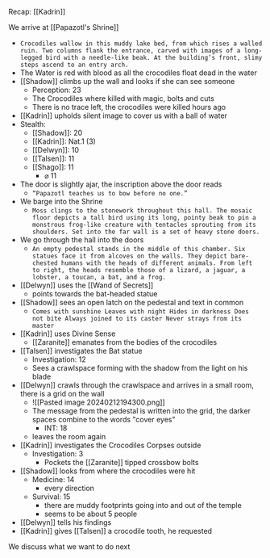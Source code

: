 Recap: [[Kadrin]]

We arrive at [[Papazotl's Shrine]]
- `Crocodiles wallow in this muddy lake bed, from which rises a walled ruin. Two columns flank the entrance, carved with images of a long-legged bird with a needle-like beak. At the building’s front, slimy steps ascend to an entry arch.`
- The Water is red with blood as all the crocodiles float dead in the water
- [[Shadow]] climbs up the wall and looks if she can see someone
	- Perception: 23
	- The Crocodiles where killed with magic, bolts and cuts
	- There is no trace left, the crocodiles were killed hours ago
- [[Kadrin]] upholds silent image to cover us with a ball of water
- Stealth:
	- [[Shadow]]: 20
	- [[Kadrin]]: Nat.1 (3)
	- [[Delwyn]]: 10
	- [[Talsen]]: 11
	- [[Shago]]: 11
		- ⌀ 11
- The door is slightly ajar, the inscription above the door reads
	- `“Papazotl teaches us to bow before no one.”`
- We barge into the Shrine
	- `Moss clings to the stonework throughout this hall. The mosaic floor depicts a tall bird using its long, pointy beak to pin a monstrous frog-like creature with tentacles sprouting from its shoulders. Set into the far wall is a set of heavy stone doors.`
- We go through the hall into the doors
	- `An empty pedestal stands in the middle of this chamber. Six statues face it from alcoves on the walls. They depict bare-chested humans with the heads of different animals. From left to right, the heads resemble those of a lizard, a jaguar, a lobster, a toucan, a bat, and a frog.`
- [[Delwyn]] uses the [[Wand of Secrets]]
	- points towards the bat-headed statue
- [[Shadow]] sees an open latch on the pedestal and text in common
	- `Comes with sunshine Leaves with night Hides in darkness Does not bite Always joined to its caster Never strays from its master`
- [[Kadrin]] uses Divine Sense
	- [[Zaranite]] emanates from the bodies of the crocodiles
- [[Talsen]] investigates the Bat statue
	- Investigation: 12
	- Sees a crawlspace forming with the shadow from the light on his blade
- [[Delwyn]] crawls through the crawlspace and arrives in a small room, there is a grid on the wall
	- ![[Pasted image 20240212194300.png]]
	- The message from the pedestal is written into the grid, the darker spaces combine to the words "cover eyes"
		- INT: 18
	- leaves the room again
- [[Kadrin]] investigates the Crocodiles Corpses outside
	- Investigation: 3
		- Pockets the [[Zaranite]] tipped crossbow bolts
- [[Shadow]] looks from where the crocodiles were hit
	- Medicine: 14
		- every direction
	- Survival: 15
		- there are muddy footprints going into and out of the temple
		- seems to be about 5 people
- [[Delwyn]] tells his findings
- [[Kadrin]] gives [[Talsen]] a crocodile tooth, he requested

We discuss what we want to do next